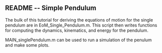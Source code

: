 ## README  --  Simple Pendulum

The bulk of this tutorial for deriving the equations of motion for the single pendulum are in EoM_Single_Pendulum.m. This script then writes functions for computing the dynamics, kinematics, and energy for the pendulum. 

MAIN_singlePendulum.m can be used to run a simulation of the penulum and make some plots.